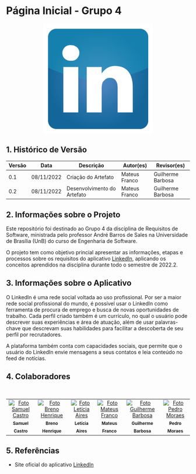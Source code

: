 # Página Inicial - Grupo 4

<div align="center">
<img src = "./assets/linkedin-logo.png" width="300"/>
</div>

## 1. Histórico de Versão

| Versão | Data | Descrição |  Autor(es) | Revisor(es) |
| --- | --- | --- | --- | --- |
| 0.1 | 08/11/2022 | Criação do Artefato | Mateus Franco | Guilherme Barbosa |
| 0.2 | 08/11/2022 | Desenvolvimento do Artefato | Mateus Franco | Guilherme Barbosa |


## 2. Informações sobre o Projeto
Este repositório foi destinado ao Grupo 4 da disciplina de Requisitos de Software, ministrada pelo professor André Barros de Sales na Universidade de Brasília (UnB) do curso de Engenharia de Software.

O projeto tem como objetivo princial apresentar as informações, etapas e processos sobre os requisitos do aplicativo [LinkedIn](https://www.linkedin.com/), aplicando os conceitos aprendidos na disciplina durante todo o semestre de 2022.2.

## 3. Informações sobre o Aplicativo 
O LinkedIn é uma rede social voltada ao uso profissional. Por ser a maior rede social profissional do mundo, é possível usar o LinkedIn como ferramenta de procura de emprego e busca de novas oportunidades de trabalho. Cada perfil criado também é um currículo, no qual o usuário pode descrever suas experiências e área de atuação, além de usar palavras-chave que descrevam suas habilidades para facilitar a descoberta de seu perfil por recrutadores.

A plataforma também conta com capacidades sociais, que permite que o usuário do LinkedIn envie mensagens a seus contatos e leia conteúdo no feed de notícias.

## 4. Colaboradores

<table>
  <tr>
    <td align="center">
      <a href="#">
        <img src="https://avatars.githubusercontent.com/u/107417831?v=4" width="100px;" alt="Foto Samuel Castro"/><br>
        <sub>
          <b>Samuel Castro</b>
        </sub>
      </a>
    </td>
    <td align="center">
      <a href="#">
        <img src="https://avatars.githubusercontent.com/u/81342329?v=4" width="100px;" alt="Foto Breno Henrique"/><br>
        <sub>
          <b>Breno Henrique</b>
        </sub>
      </a>
    </td>
    <td align="center">
      <a href="#">
        <img src="https://avatars.githubusercontent.com/u/72623771?v=4" width="100px;" alt="Foto Letícia Aires"/><br>
        <sub>
          <b>Letícia Aires</b>
        </sub>
      </a>
    </td>
    <td align="center">
      <a href="#">
        <img src="https://avatars.githubusercontent.com/u/71900095?v=4" width="100px;" alt="Foto Mateus Franco"/><br>
        <sub>
          <b>Mateus Franco</b>
        </sub>
      </a>
      <td align="center">
      <a href="#">
        <img src= "https://avatars.githubusercontent.com/u/88190414?v=4"  width="100px;" alt="Foto Guilherme Barbosa"/><br>
        <sub>
          <b>Guilherme Barbosa</b>
        </sub>
      </a>
      <td align="center">
      <a href="#">
        <img src= "https://avatars.githubusercontent.com/u/78734372?v=4"  width="100px;" alt="Foto Pedro Moraes"/><br>
        <sub>
          <b>Pedro Moraes</b>
        </sub>
      </a>
    </td>

<br/>
</table>

## 5. Referências
* Site oficial do aplicativo [LinkedIn](https://www.linkedin.com/)